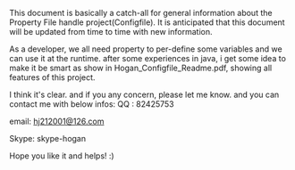 This document is basically a catch-all for general information about the Property
File handle project(Configfile).  It is anticipated that this document will be 
updated from time to time with new information.

As a developer, we all need property to per-define some variables and we can use 
it at the runtime. after some experiences in java, i get some idea to make it be
smart as show in Hogan_Configfile_Readme.pdf, showing all features of this project.

I think it's clear. and if you any concern, please let me know. and you can contact
me with below infos:
QQ   : 82425753

email: hj212001@126.com

Skype: skype-hogan


Hope you like it and helps!
:)
